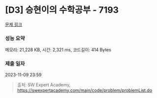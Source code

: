 # [D3] 승현이의 수학공부 - 7193 

[문제 링크](https://swexpertacademy.com/main/code/problem/problemDetail.do?contestProbId=AWksRkI6AR0DFAVE) 

### 성능 요약

메모리: 21,228 KB, 시간: 2,321 ms, 코드길이: 414 Bytes

### 제출 일자

2023-11-09 23:59



> 출처: SW Expert Academy, https://swexpertacademy.com/main/code/problem/problemList.do